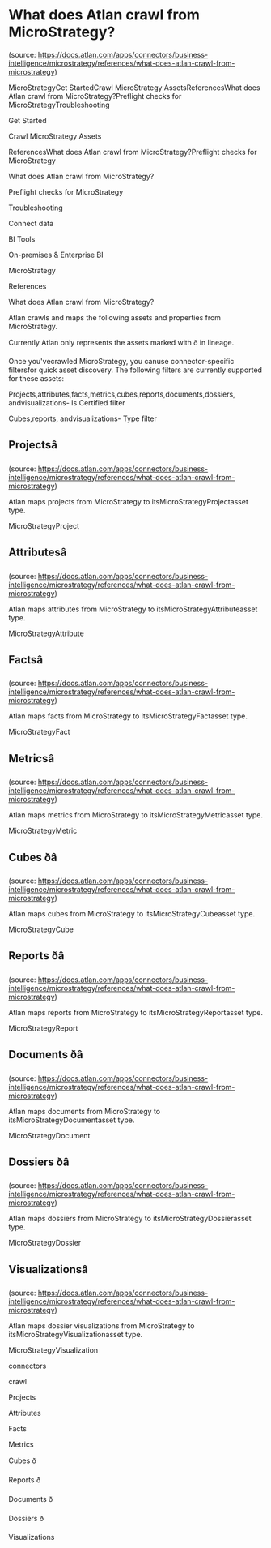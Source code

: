 # What does Atlan crawl from MicroStrategy?
(source: https://docs.atlan.com/apps/connectors/business-intelligence/microstrategy/references/what-does-atlan-crawl-from-microstrategy)

MicroStrategyGet StartedCrawl MicroStrategy AssetsReferencesWhat does Atlan crawl from MicroStrategy?Preflight checks for MicroStrategyTroubleshooting

Get Started

Crawl MicroStrategy Assets

ReferencesWhat does Atlan crawl from MicroStrategy?Preflight checks for MicroStrategy

What does Atlan crawl from MicroStrategy?

Preflight checks for MicroStrategy

Troubleshooting

Connect data

BI Tools

On-premises & Enterprise BI

MicroStrategy

References

What does Atlan crawl from MicroStrategy?

Atlan crawls and maps the following assets and properties from MicroStrategy.

Currently Atlan only represents the assets marked with ð in lineage.

Once you'vecrawled MicroStrategy, you canuse connector-specific filtersfor quick asset discovery. The following filters are currently supported for these assets:

Projects,attributes,facts,metrics,cubes,reports,documents,dossiers, andvisualizations-  Is Certified filter

Cubes,reports, andvisualizations-  Type filter



## Projectsâ
(source: https://docs.atlan.com/apps/connectors/business-intelligence/microstrategy/references/what-does-atlan-crawl-from-microstrategy)

Atlan maps projects from MicroStrategy to itsMicroStrategyProjectasset type.

MicroStrategyProject



## Attributesâ
(source: https://docs.atlan.com/apps/connectors/business-intelligence/microstrategy/references/what-does-atlan-crawl-from-microstrategy)

Atlan maps attributes from MicroStrategy to itsMicroStrategyAttributeasset type.

MicroStrategyAttribute



## Factsâ
(source: https://docs.atlan.com/apps/connectors/business-intelligence/microstrategy/references/what-does-atlan-crawl-from-microstrategy)

Atlan maps facts from MicroStrategy to itsMicroStrategyFactasset type.

MicroStrategyFact



## Metricsâ
(source: https://docs.atlan.com/apps/connectors/business-intelligence/microstrategy/references/what-does-atlan-crawl-from-microstrategy)

Atlan maps metrics from MicroStrategy to itsMicroStrategyMetricasset type.

MicroStrategyMetric



## Cubes ðâ
(source: https://docs.atlan.com/apps/connectors/business-intelligence/microstrategy/references/what-does-atlan-crawl-from-microstrategy)

Atlan maps cubes from MicroStrategy to itsMicroStrategyCubeasset type.

MicroStrategyCube



## Reports ðâ
(source: https://docs.atlan.com/apps/connectors/business-intelligence/microstrategy/references/what-does-atlan-crawl-from-microstrategy)

Atlan maps reports from MicroStrategy to itsMicroStrategyReportasset type.

MicroStrategyReport



## Documents ðâ
(source: https://docs.atlan.com/apps/connectors/business-intelligence/microstrategy/references/what-does-atlan-crawl-from-microstrategy)

Atlan maps documents from MicroStrategy to itsMicroStrategyDocumentasset type.

MicroStrategyDocument



## Dossiers ðâ
(source: https://docs.atlan.com/apps/connectors/business-intelligence/microstrategy/references/what-does-atlan-crawl-from-microstrategy)

Atlan maps dossiers from MicroStrategy to itsMicroStrategyDossierasset type.

MicroStrategyDossier



## Visualizationsâ
(source: https://docs.atlan.com/apps/connectors/business-intelligence/microstrategy/references/what-does-atlan-crawl-from-microstrategy)

Atlan maps dossier visualizations from MicroStrategy to itsMicroStrategyVisualizationasset type.

MicroStrategyVisualization

connectors

crawl

Projects

Attributes

Facts

Metrics

Cubes ð

Reports ð

Documents ð

Dossiers ð

Visualizations
